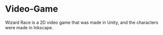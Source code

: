 # Video-Game
Wizard Race is a 2D video game that was made in Unity, and the characters were made in Inkscape.
